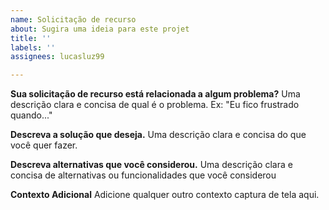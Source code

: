 ```yaml
---
name: Solicitação de recurso
about: Sugira uma ideia para este projet
title: ''
labels: ''
assignees: lucasluz99

---
```


**Sua solicitação de recurso está relacionada a algum problema?**
Uma descrição clara e concisa de qual é o problema.
Ex: "Eu fico frustrado quando..."

**Descreva a solução que deseja.**
Uma descrição clara e concisa do que você quer fazer.

**Descreva alternativas que você considerou.**
Uma descrição clara e concisa de alternativas ou funcionalidades que você considerou

**Contexto Adicional**
Adicione qualquer outro contexto captura de tela aqui.
